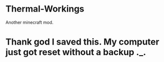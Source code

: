 # Thermal-Workings
Another minecraft mod.

# Thank god I saved this. My computer just got reset without a backup ._.
